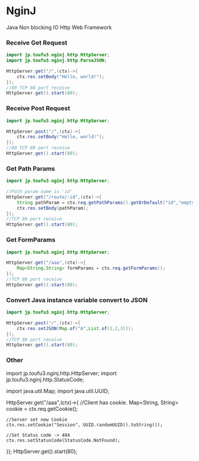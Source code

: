 # NginJ
Java Non blocking IO Http Web Framework

### Receive Get Request
```java
import jp.toufu3.nginj.http.HttpServer;
import jp.toufu3.nginj.http.ParseJSON;

HttpServer.get("/",(ctx)->{
    ctx.res.setBody("Hello, world!");
});
//80 TCP 80 port receive
HttpServer.get().start(80);
```

### Receive Post Request
```java
import jp.toufu3.nginj.http.HttpServer;

HttpServer.post("/",(ctx)->{
    ctx.res.setBody("Hello, world!");
});
//80 TCP 80 port receive
HttpServer.get().start(80);
```

### Get Path Params
```java
import jp.toufu3.nginj.http.HttpServer;

//Path param name is 'id'
HttpServer.get("/route/:id",(ctx)->{
    String pathParam = ctx.req.getPathParams().getOrDefault("id","empty");
    ctx.res.setBody(pathParam);
});
//TCP 80 port receive
HttpServer.get().start(80);
```

### Get FormParams
```java
import jp.toufu3.nginj.http.HttpServer;

HttpServer.get("/aaa",(ctx)->{
    Map<String,String> formParams = ctx.req.getFormParams();
});
//TCP 80 port receive
HttpServer.get().start(80);
```

### Convert Java instance variable convert to JSON
```java
import jp.toufu3.nginj.http.HttpServer;

HttpServer.post("/",(ctx)->{
    ctx.res.setJSON(Map.of("A",List.of(1,2,3)));
});
//TCP 80 port receive
HttpServer.get().start(80);
```

### Other
import jp.toufu3.nginj.http.HttpServer;
import jp.toufu3.nginj.http.StatusCode;

import java.util.Map;
import java.util.UUID;

HttpServer.get("/aaa",(ctx)->{
    //Client has cookie.
    Map<String, String> cookie = ctx.req.getCookie();
            
    //Server set new Cookie
    ctx.res.setCookie("Session", UUID.randomUUID().toString());

    //Set Status code -> 404
    ctx.res.setStatusCode(StatusCode.NotFound);
});
HttpServer.get().start(80);
```
